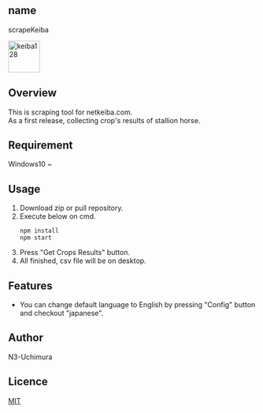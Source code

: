 ## name
scrapeKeiba

<img width="64" height="64" alt="keiba128" src="https://github.com/user-attachments/assets/f187de25-3425-4ced-95e6-29a37489ec33" />

## Overview
This is scraping tool for netkeiba.com.  
As a first release, collecting crop's results of stallion horse.

## Requirement
Windows10 ~  

## Usage
1. Download zip or pull repository.
2. Execute below on cmd.
   ```
   npm install
   npm start
   ```
3. Press "Get Crops Results" button.
4. All finished, csv file will be on desktop.

## Features
+ You can change default language to English by pressing "Config" button and checkout "japanese".
  
## Author
N3-Uchimura

## Licence
[MIT](https://mit-license.org/)
